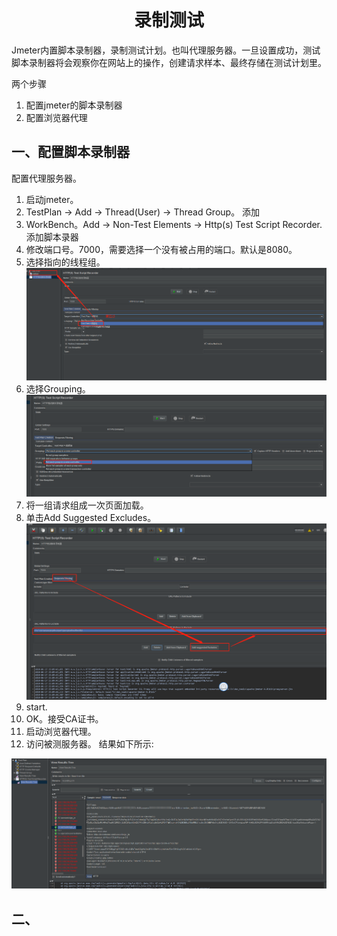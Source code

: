# <center>录制测试</center>

Jmeter内置脚本录制器，录制测试计划。也叫代理服务器。一旦设置成功，测试脚本录制器将会观察你在网站上的操作，创建请求样本、最终存储在测试计划里。

两个步骤

1. 配置jmeter的脚本录制器
2. 配置浏览器代理

## 一、配置脚本录制器

配置代理服务器。

1. 启动jmeter。
2. TestPlan -> Add -> Thread(User) -> Thread Group。 添加
3. WorkBench。Add -> Non-Test Elements -> Http(s) Test Script Recorder. 添加脚本录器
4. 修改端口号。7000，需要选择一个没有被占用的端口。默认是8080。
5. 选择指向的线程组。
   ![选择TargetController指向线程组.png](./images/选择TargetController指向线程组.png)
6. 选择Grouping。
   ![Grouping选择PutEach.png](./images/Grouping选择PutEach.png)
7. 将一组请求组成一次页面加载。
8. 单击Add Suggested Excludes。
   ![选择过滤规则.png](./images/选择过滤规则.png)
9. start.
10. OK。接受CA证书。
11. 启动浏览器代理。
12. 访问被测服务器。
结果如下所示:

![脚本录制器结果.png](./images/脚本录制器结果.png)

## 二、